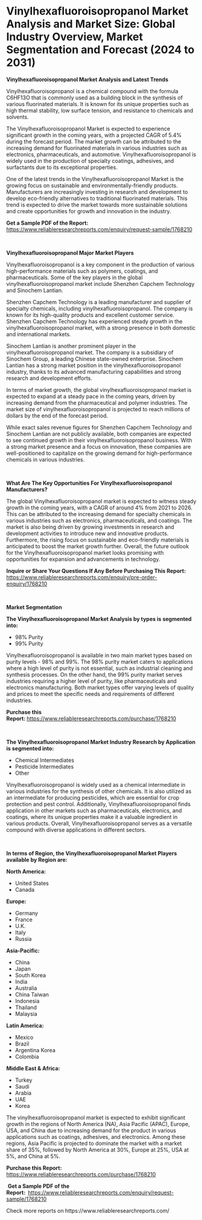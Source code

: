 <p><h1>Vinylhexafluoroisopropanol Market Analysis and Market Size: Global Industry Overview, Market Segmentation and Forecast (2024 to 2031)</h1></p><p><strong>Vinylhexafluoroisopropanol Market Analysis and Latest Trends</strong></p>
<p><p>Vinylhexafluoroisopropanol is a chemical compound with the formula C6HF13O that is commonly used as a building block in the synthesis of various fluorinated materials. It is known for its unique properties such as high thermal stability, low surface tension, and resistance to chemicals and solvents.</p><p>The Vinylhexafluoroisopropanol Market is expected to experience significant growth in the coming years, with a projected CAGR of 5.4% during the forecast period. The market growth can be attributed to the increasing demand for fluorinated materials in various industries such as electronics, pharmaceuticals, and automotive. Vinylhexafluoroisopropanol is widely used in the production of specialty coatings, adhesives, and surfactants due to its exceptional properties.</p><p>One of the latest trends in the Vinylhexafluoroisopropanol Market is the growing focus on sustainable and environmentally-friendly products. Manufacturers are increasingly investing in research and development to develop eco-friendly alternatives to traditional fluorinated materials. This trend is expected to drive the market towards more sustainable solutions and create opportunities for growth and innovation in the industry.</p></p>
<p><strong>Get a Sample PDF of the Report:&nbsp;</strong> <a href="https://www.reliableresearchreports.com/enquiry/request-sample/1768210">https://www.reliableresearchreports.com/enquiry/request-sample/1768210</a></p>
<p>&nbsp;</p>
<p><strong>Vinylhexafluoroisopropanol Major Market Players</strong></p>
<p><p>Vinylhexafluoroisopropanol is a key component in the production of various high-performance materials such as polymers, coatings, and pharmaceuticals. Some of the key players in the global vinylhexafluoroisopropanol market include Shenzhen Capchem Technology and Sinochem Lantian.</p><p>Shenzhen Capchem Technology is a leading manufacturer and supplier of specialty chemicals, including vinylhexafluoroisopropanol. The company is known for its high-quality products and excellent customer service. Shenzhen Capchem Technology has experienced steady growth in the vinylhexafluoroisopropanol market, with a strong presence in both domestic and international markets.</p><p>Sinochem Lantian is another prominent player in the vinylhexafluoroisopropanol market. The company is a subsidiary of Sinochem Group, a leading Chinese state-owned enterprise. Sinochem Lantian has a strong market position in the vinylhexafluoroisopropanol industry, thanks to its advanced manufacturing capabilities and strong research and development efforts.</p><p>In terms of market growth, the global vinylhexafluoroisopropanol market is expected to expand at a steady pace in the coming years, driven by increasing demand from the pharmaceutical and polymer industries. The market size of vinylhexafluoroisopropanol is projected to reach millions of dollars by the end of the forecast period.</p><p>While exact sales revenue figures for Shenzhen Capchem Technology and Sinochem Lantian are not publicly available, both companies are expected to see continued growth in their vinylhexafluoroisopropanol business. With a strong market presence and a focus on innovation, these companies are well-positioned to capitalize on the growing demand for high-performance chemicals in various industries.</p></p>
<p>&nbsp;</p>
<p><strong>What Are The Key Opportunities For Vinylhexafluoroisopropanol Manufacturers?</strong></p>
<p><p>The global Vinylhexafluoroisopropanol market is expected to witness steady growth in the coming years, with a CAGR of around 4% from 2021 to 2026. This can be attributed to the increasing demand for specialty chemicals in various industries such as electronics, pharmaceuticals, and coatings. The market is also being driven by growing investments in research and development activities to introduce new and innovative products. Furthermore, the rising focus on sustainable and eco-friendly materials is anticipated to boost the market growth further. Overall, the future outlook for the Vinylhexafluoroisopropanol market looks promising with opportunities for expansion and advancements in technology.</p></p>
<p><strong>Inquire or Share Your Questions If Any Before Purchasing This Report:</strong> <a href="https://www.reliableresearchreports.com/enquiry/pre-order-enquiry/1768210">https://www.reliableresearchreports.com/enquiry/pre-order-enquiry/1768210</a></p>
<p>&nbsp;</p>
<p><strong>Market Segmentation</strong></p>
<p><strong>The Vinylhexafluoroisopropanol Market Analysis by types is segmented into:</strong></p>
<p><ul><li>98% Purity</li><li>99% Purity</li></ul></p>
<p><p>Vinylhexafluoroisopropanol is available in two main market types based on purity levels - 98% and 99%. The 98% purity market caters to applications where a high level of purity is not essential, such as industrial cleaning and synthesis processes. On the other hand, the 99% purity market serves industries requiring a higher level of purity, like pharmaceuticals and electronics manufacturing. Both market types offer varying levels of quality and prices to meet the specific needs and requirements of different industries.</p></p>
<p><strong>Purchase this Report:&nbsp;</strong><a href="https://www.reliableresearchreports.com/purchase/1768210">https://www.reliableresearchreports.com/purchase/1768210</a></p>
<p>&nbsp;</p>
<p><strong>The Vinylhexafluoroisopropanol Market Industry Research by Application is segmented into:</strong></p>
<p><ul><li>Chemical Intermediates</li><li>Pesticide Intermediates</li><li>Other</li></ul></p>
<p><p>Vinylhexafluoroisopropanol is widely used as a chemical intermediate in various industries for the synthesis of other chemicals. It is also utilized as an intermediate for producing pesticides, which are essential for crop protection and pest control. Additionally, Vinylhexafluoroisopropanol finds application in other markets such as pharmaceuticals, electronics, and coatings, where its unique properties make it a valuable ingredient in various products. Overall, Vinylhexafluoroisopropanol serves as a versatile compound with diverse applications in different sectors.</p></p>
<p>&nbsp;</p>
<p><strong>In terms of Region, the Vinylhexafluoroisopropanol Market Players available by Region are:</strong></p>
<p>
    <p> <strong> North America: </strong>
        <ul>
            <li>United States</li>
            <li>Canada</li>
        </ul>
        </p> 
    <p> <strong> Europe: </strong>
        <ul>
            <li>Germany</li>
            <li>France</li>
            <li>U.K.</li>
            <li>Italy</li>
            <li>Russia</li>
        </ul>
        </p> 
    <p> <strong> Asia-Pacific: </strong>
        <ul>
            <li>China</li>
            <li>Japan</li>
            <li>South Korea</li>
            <li>India</li>
            <li>Australia</li>
            <li>China Taiwan</li>
            <li>Indonesia</li>
            <li>Thailand</li>
            <li>Malaysia</li>
        </ul>
        </p> 
    <p> <strong> Latin America: </strong>
        <ul>
            <li>Mexico</li>
            <li>Brazil</li>
            <li>Argentina Korea</li>
            <li>Colombia</li>
        </ul>
        </p> 
    <p> <strong> Middle East & Africa: </strong>
        <ul>
            <li>Turkey</li>
            <li>Saudi</li>
            <li>Arabia</li>
            <li>UAE</li>
            <li>Korea</li>
        </ul>
    </p>
    </p>
<p><p>The vinylhexafluoroisopropanol market is expected to exhibit significant growth in the regions of North America (NA), Asia Pacific (APAC), Europe, USA, and China due to increasing demand for the product in various applications such as coatings, adhesives, and electronics. Among these regions, Asia Pacific is projected to dominate the market with a market share of 35%, followed by North America at 30%, Europe at 25%, USA at 5%, and China at 5%.</p></p>
<p><strong>Purchase this Report: </strong><a href="https://www.reliableresearchreports.com/purchase/1768210">https://www.reliableresearchreports.com/purchase/1768210</a></p>
<p>&nbsp;<strong>Get a Sample PDF of the Report:&nbsp;&nbsp;</strong><a href="https://www.reliableresearchreports.com/enquiry/request-sample/1768210">https://www.reliableresearchreports.com/enquiry/request-sample/1768210</a></p>
<p><strong></strong></p>
<p>Check more reports on https://www.reliableresearchreports.com/</p>